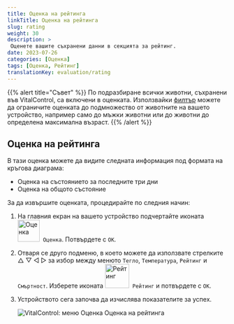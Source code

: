 ```yaml
---
title: Оценка на рейтинга
linkTitle: Оценка на рейтинга
slug: rating
weight: 30
description: >
 Оценете вашите съхранени данни в секцията за рейтинг.
date: 2023-07-26
categories: [Оценка]
tags: [Оценка, Рейтинг]
translationKey: evaluation/rating
---
```

{{% alert title="Съвет" %}}
По подразбиране всички животни, съхранени във VitalControl, са включени в оценката. Използвайки [филтър](../../filter/) можете да ограничите оценката до подмножество от животните на вашето устройство, например само до мъжки животни или до животни до определена максимална възраст.
{{% /alert %}}

## Оценка на рейтинга

В тази оценка можете да видите следната информация под формата на кръгова диаграма:
- Оценка на състоянието за последните три дни
- Оценка на общото състояние

За да извършите оценката, процедирайте по следния начин:

1. На главния екран на вашето устройство подчертайте иконата &nbsp;<img src="/icons/main/evaluation.svg" width="50" align="bottom" alt="Оценка" />&nbsp; `Оценка`. Потвърдете с `OK`.

2. Отваря се друго подменю, в което можете да използвате стрелките △ ▽ ◁ ▷ за избор между менюто `Тегло`, `Температура`, `Рейтинг` и `Смъртност`. Изберете иконата <img src="/icons/evaluation/rating.svg" width="55" align="bottom" alt="Рейтинг" />&nbsp; `Рейтинг` и потвърдете с `OK`.

3. Устройството сега започва да изчислява показателите за успех.

   ![VitalControl: меню Оценка Оценка на рейтинга](../images/rating.png "Оценка на рейтинга")

